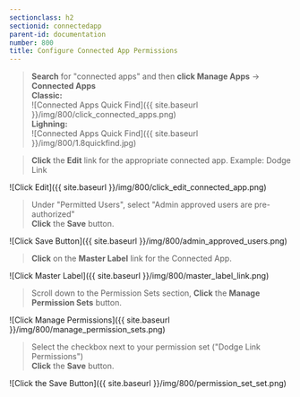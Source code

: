 ```yaml
---
sectionclass: h2
sectionid: connectedapp
parent-id: documentation
number: 800
title: Configure Connected App Permissions
---
```

>**Search** for "connected apps" and then **click Manage Apps** -> **Connected Apps**  
>**Classic:**  
![Connected Apps Quick Find]({{ site.baseurl }}/img/800/click_connected_apps.png)  
**Lighning:**  
![Connected Apps Quick Find]({{ site.baseurl }}/img/800/1.8quickfind.jpg)  

>**Click** the **Edit** link for the appropriate connected app. Example: Dodge Link

![Click Edit]({{ site.baseurl }}/img/800/click_edit_connected_app.png)

>Under "Permitted Users", select "Admin approved users are pre-authorized"  
**Click** the **Save** button.

![Click Save Button]({{ site.baseurl }}/img/800/admin_approved_users.png)

>**Click** on the **Master Label** link for the Connected App.

![Click Master Label]({{ site.baseurl }}/img/800/master_label_link.png)

>Scroll down to the Permission Sets section, **Click** the **Manage Permission Sets** button.

![Click Manage Permissions]({{ site.baseurl }}/img/800/manage_permission_sets.png)

>Select the checkbox next to your permission set ("Dodge Link Permissions")  
**Click** the **Save** button.

![Click the Save Button]({{ site.baseurl }}/img/800/permission_set_set.png)
